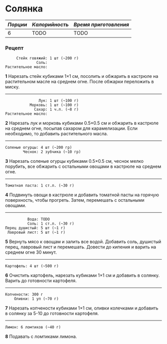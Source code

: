 # Солянка

|_Порции_|_Калорийность_|_Время приготовления_|
|---|---|---|
|6|TODO|TODO|

### Рецепт

```ingredients
     Стейк говяжий: 1 шт (~200 г)
              Соль:
Растительное масло:
```

**1** Нарезать стейк кубиками 1×1 см, посолить и обжарить в кастрюле на
растительном масле на среднем огне. После обжарки переложить в миску.

---

```ingredients
               Лук: 1 шт (~100 г)
           Морковь: 1 шт (~100 г)
             Сахар: 1 ч.л. (~8 г)
Растительное масло:
```

**2** Нарезать лук и морковь кубиками 0.5×0.5 см и обжарить в кастрюле на
среднем огне, посыпав сахаром для карамелизации. Если необходимо, то добавить
растительного масла.

---

```ingredients
Соленые огурцы: 4 шт (~200 гр)
        Чеснок: 2 зубчика (~10 гр)
```

**3** Нарезать соленые огурцы кубиками 0.5×0.5 см, чеснок мелко порубить, все
обжарить с остальными овощами в кастрюле на среднем огне.

---

```ingredients
Томатная паста: 1 ст.л. (~30 г)
```

**4** Подвинуть овощи в кастрюле и добавить томатной пасты на горячую
поверхность, чтобы прогреть. Затем, перемешать с остальными овощами.

---

```ingredients
          Вода: TODO
          Соль: 1 ст.л. (~30 г)
Перец душистый: 5 шт (~1 г)
 Лавровый лист: 5 шт (~1 г)
```

**5** Вернуть мясо к овощам и залить все водой. Добавить соль, душистый перец,
лавровый лист и перемешать. Довести до кипения и варить на среднем огне 30
минут.

---

```ingredients
Картофель: 4 шт (~500 г)
```

**6** Очистить картофель, нарезать кубиками 1×1 см и добавить в солянку. Варить
до готовности картофеля.

---

```ingredients
Копчености: 300 г
    Оливки: 1 уп (~70 г)
```

**7** Нарезать копчености кубиками 1×1 см, оливки колечками и добавить в солянку
за 5-10 до готовности картофеля.

---

```ingredients
Лимон: 6 ломтиков (~40 г)
```

**8** Подавать с ломтиками лимона.
